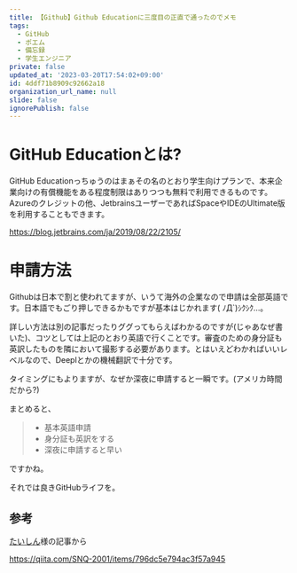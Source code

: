 ```yaml
---
title: 【Github】Github Educationに三度目の正直で通ったのでメモ
tags:
  - GitHub
  - ポエム
  - 備忘録
  - 学生エンジニア
private: false
updated_at: '2023-03-20T17:54:02+09:00'
id: 4ddf71b8909c92662a18
organization_url_name: null
slide: false
ignorePublish: false
---
```

# GitHub Educationとは?
GitHub Educationっちゅうのはまぁその名のとおり学生向けプランで、本来企業向けの有償機能をある程度制限はありつつも無料で利用できるものです。Azureのクレジットの他、JetbrainsユーザーであればSpaceやIDEのUltimate版を利用することもできます。

https://blog.jetbrains.com/ja/2019/08/22/2105/

# 申請方法
Githubは日本で割と使われてますが、いうて海外の企業なので申請は全部英語です。日本語でもごり押しできるかもですが基本はじかれます( ﾉД`)ｼｸｼｸ…。

詳しい方法は別の記事だったりググってもらえばわかるのですが(じゃあなぜ書いた)、コツとしては上記のとおり英語で行くことです。審査のための身分証も英訳したものを隣において撮影する必要があります。とはいえどわかればいいレベルなので、Deeplとかの機械翻訳で十分です。

タイミングにもよりますが、なぜか深夜に申請すると一瞬です。(アメリカ時間だから?)

まとめると、
> - 基本英語申請
> - 身分証も英訳をする
> - 深夜に申請すると早い

ですかね。

それでは良きGitHubライフを。

## 参考

[たいしん](https://qiita.com/SNQ-2001)様の記事から

https://qiita.com/SNQ-2001/items/796dc5e794ac3f57a945

